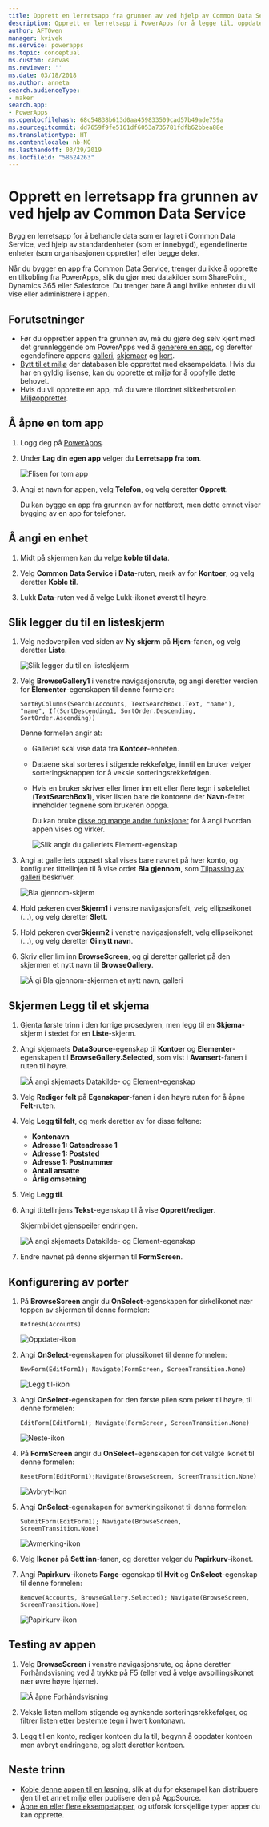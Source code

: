 ```yaml
---
title: Opprett en lerretsapp fra grunnen av ved hjelp av Common Data Service | Microsoft Docs
description: Opprett en lerretsapp i PowerApps for å legge til, oppdatere og slette poster i Common Data Service.
author: AFTOwen
manager: kvivek
ms.service: powerapps
ms.topic: conceptual
ms.custom: canvas
ms.reviewer: ''
ms.date: 03/18/2018
ms.author: anneta
search.audienceType:
- maker
search.app:
- PowerApps
ms.openlocfilehash: 68c54838b613d0aa459833509cad57b49ade759a
ms.sourcegitcommit: dd7659f9fe5161df6053a735781fdfb62bbea88e
ms.translationtype: HT
ms.contentlocale: nb-NO
ms.lasthandoff: 03/29/2019
ms.locfileid: "58624263"
---
```

# <a name="create-a-canvas-app-from-scratch-using-common-data-service"></a>Opprett en lerretsapp fra grunnen av ved hjelp av Common Data Service

Bygg en lerretsapp for å behandle data som er lagret i Common Data Service, ved hjelp av standardenheter (som er innebygd), egendefinerte enheter (som organisasjonen oppretter) eller begge deler.

Når du bygger en app fra Common Data Service, trenger du ikke å opprette en tilkobling fra PowerApps, slik du gjør med datakilder som SharePoint, Dynamics 365 eller Salesforce. Du trenger bare å angi hvilke enheter du vil vise eller administrere i appen.

## <a name="prerequisites"></a>Forutsetninger

- Før du oppretter appen fra grunnen av, må du gjøre deg selv kjent med det grunnleggende om PowerApps ved å [generere en app](data-platform-create-app.md), og deretter egendefinere appens [galleri](customize-layout-sharepoint.md), [skjemaer](customize-forms-sharepoint.md) og [kort](customize-card.md).
- [Bytt til et miljø](working-with-environments.md) der databasen ble opprettet med eksempeldata. Hvis du har en gyldig lisense, kan du [opprette et miljø](../../administrator/create-environment.md) for å oppfylle dette behovet.
- Hvis du vil opprette en app, må du være tilordnet sikkerhetsrollen [Miljøoppretter](https://docs.microsoft.com/power-platform/admin/database-security.md#predefined-security-roles).

## <a name="open-a-blank-app"></a>Å åpne en tom app

1. Logg deg på [PowerApps](http://web.powerapps.com?utm_source=padocs&utm_medium=linkinadoc&utm_campaign=referralsfromdoc).

1. Under **Lag din egen app** velger du **Lerretsapp fra tom**.

    ![Flisen for tom app](./media/data-platform-create-app-scratch/blank-app.png)

1. Angi et navn for appen, velg **Telefon**, og velg deretter **Opprett**.

    Du kan bygge en app fra grunnen av for nettbrett, men dette emnet viser bygging av en app for telefoner.

## <a name="specify-an-entity"></a>Å angi en enhet

1. Midt på skjermen kan du velge **koble til data**.

1. Velg **Common Data Service** i **Data**-ruten, merk av for **Kontoer**, og velg deretter **Koble til**.

1. Lukk **Data**-ruten ved å velge Lukk-ikonet øverst til høyre.

## <a name="add-a-list-screen"></a>Slik legger du til en listeskjerm

1. Velg nedoverpilen ved siden av **Ny skjerm** på **Hjem**-fanen, og velg deretter **Liste**.

    ![Slik legger du til en listeskjerm](./media/data-platform-create-app-scratch/list-screen.png)

1. Velg **BrowseGallery1** i venstre navigasjonsrute, og angi deretter verdien for **Elementer**-egenskapen til denne formelen:

    `SortByColumns(Search(Accounts, TextSearchBox1.Text, "name"), "name", If(SortDescending1, SortOrder.Descending, SortOrder.Ascending))`

    Denne formelen angir at:

   - Galleriet skal vise data fra **Kontoer**-enheten.
   - Dataene skal sorteres i stigende rekkefølge, inntil en bruker velger sorteringsknappen for å veksle sorteringsrekkefølgen.
   - Hvis en bruker skriver eller limer inn ett eller flere tegn i søkefeltet (**TextSearchBox1**), viser listen bare de kontoene der **Navn**-feltet inneholder tegnene som brukeren oppga.

     Du kan bruke [disse og mange andre funksjoner](formula-reference.md) for å angi hvordan appen vises og virker.

     ![Slik angir du galleriets Element-egenskap](./media/data-platform-create-app-scratch/gallery-items.png)

1. Angi at galleriets oppsett skal vises bare navnet på hver konto, og konfigurer tittellinjen til å vise ordet **Bla gjennom**, som [Tilpassing av galleri](customize-layout-sharepoint.md) beskriver.

    ![Bla gjennom-skjerm](./media/data-platform-create-app-scratch/final-browse.png)

1. Hold pekeren over**Skjerm1** i venstre navigasjonsfelt, velg ellipseikonet (...), og velg deretter **Slett**.

1. Hold pekeren over**Skjerm2** i venstre navigasjonsfelt, velg ellipseikonet (...), og velg deretter **Gi nytt navn**.

1. Skriv eller lim inn **BrowseScreen**, og gi deretter galleriet på den skjermen et nytt navn til **BrowseGallery**.

    ![Å gi Bla gjennom-skjermen et nytt navn, galleri](./media/data-platform-create-app-scratch/rename-browse.png)

## <a name="add-a-form-screen"></a>Skjermen Legg til et skjema

1. Gjenta første trinn i den forrige prosedyren, men legg til en **Skjema**-skjerm i stedet for en **Liste**-skjerm.

1. Angi skjemaets **DataSource**-egenskap til **Kontoer** og **Elementer**-egenskapen til **BrowseGallery.Selected**, som vist i **Avansert**-fanen i ruten til høyre.

    ![Å angi skjemaets Datakilde- og Element-egenskap](./media/data-platform-create-app-scratch/form-datasource.png)

1. Velg **Rediger felt** på **Egenskaper**-fanen i den høyre ruten for å åpne **Felt**-ruten.

1. Velg **Legg til felt**, og merk deretter av for disse feltene:

    - **Kontonavn**
    - **Adresse 1: Gateadresse 1**
    - **Adresse 1: Poststed**
    - **Adresse 1: Postnummer**
    - **Antall ansatte**
    - **Årlig omsetning**

1. Velg **Legg til**.

1. Angi tittellinjens **Tekst**-egenskap til å vise **Opprett/rediger**.

    Skjermbildet gjenspeiler endringen.

    ![Å angi skjemaets Datakilde- og Element-egenskap](./media/data-platform-create-app-scratch/field-list.png)

1. Endre navnet på denne skjermen til **FormScreen**.

## <a name="configure-icons"></a>Konfigurering av porter

1. På **BrowseScreen** angir du **OnSelect**-egenskapen for sirkelikonet nær toppen av skjermen til denne formelen:

    `Refresh(Accounts)`

    ![Oppdater-ikon](./media/data-platform-create-app-scratch/refresh-icon.png)

1. Angi **OnSelect**-egenskapen for plussikonet til denne formelen:

    `NewForm(EditForm1); Navigate(FormScreen, ScreenTransition.None)`

    ![Legg til-ikon](./media/data-platform-create-app-scratch/plus-icon.png)

1. Angi **OnSelect**-egenskapen for den første pilen som peker til høyre, til denne formelen:

    `EditForm(EditForm1); Navigate(FormScreen, ScreenTransition.None)`

    ![Neste-ikon](./media/data-platform-create-app-scratch/next-icon.png)

1. På **FormScreen** angir du **OnSelect**-egenskapen for det valgte ikonet til denne formelen:

    `ResetForm(EditForm1);Navigate(BrowseScreen, ScreenTransition.None)`

    ![Avbryt-ikon](./media/data-platform-create-app-scratch/cancel-icon.png)

1. Angi **OnSelect**-egenskapen for avmerkingsikonet til denne formelen:

    `SubmitForm(EditForm1); Navigate(BrowseScreen, ScreenTransition.None)`

    ![Avmerking-ikon](./media/data-platform-create-app-scratch/checkmark-icon.png)

1. Velg **Ikoner** på **Sett inn**-fanen, og deretter velger du **Papirkurv**-ikonet.

1. Angi **Papirkurv**-ikonets **Farge**-egenskap til **Hvit** og **OnSelect**-egenskap til denne formelen:

    `Remove(Accounts, BrowseGallery.Selected); Navigate(BrowseScreen, ScreenTransition.None)`

    ![Papirkurv-ikon](./media/data-platform-create-app-scratch/trash-icon.png)

## <a name="test-the-app"></a>Testing av appen

1. Velg **BrowseScreen** i venstre navigasjonsrute, og åpne deretter Forhåndsvisning ved å trykke på F5 (eller ved å velge avspillingsikonet nær øvre høyre hjørne).

    ![Å åpne Forhåndsvisning](./media/data-platform-create-app-scratch/open-preview.png)

1. Veksle listen mellom stigende og synkende sorteringsrekkefølger, og filtrer listen etter bestemte tegn i hvert kontonavn.

1. Legg til en konto, rediger kontoen du la til, begynn å oppdater kontoen men avbryt endringene, og slett deretter kontoen.

## <a name="next-steps"></a>Neste trinn

- [Koble denne appen til en løsning](add-app-solution.md), slik at du for eksempel kan distribuere den til et annet miljø eller publisere den på AppSource.
- [Åpne én eller flere eksempelapper](open-and-run-a-sample-app.md), og utforsk forskjellige typer apper du kan opprette.
